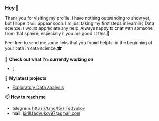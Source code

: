 ### Hey 👋

Thank you for visiting my profile. I have nothing outstanding to show yet, but I hope it will appear soon. I'm just taking my first steps in learning Data science. I would appreciate any help. Always happy to chat with someone from that sphere, especially if you are good at this.👀

Feel free to send me some links that you found helpful in the beginning of your path in data science.🎓


👷 **Check out what I'm currently working on**

- [


🌱 **My latest projects**

- [Exploratory Data Analysis](https://github.com/KirillF21/Exploratory_Data_Analysis)


📫 **How to reach me**

 - telegram: https://t.me/KirillFedyukov
 - mail: kirill.fedyukov97@gmail.com

<!---
KirillF21/KirillF21 is a ✨ special ✨ repository because its `README.md` (this file) appears on your GitHub profile.
You can click the Preview link to take a look at your changes.
--->
